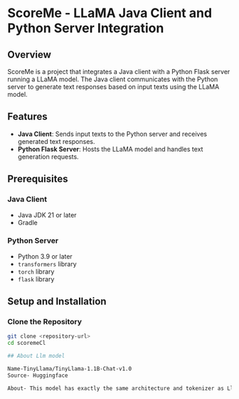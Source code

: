 # ScoreMe - LLaMA Java Client and Python Server Integration

## Overview

ScoreMe is a project that integrates a Java client with a Python Flask server running a LLaMA model. The Java client communicates with the Python server to generate text responses based on input texts using the LLaMA model.

## Features

- **Java Client**: Sends input texts to the Python server and receives generated text responses.
- **Python Flask Server**: Hosts the LLaMA model and handles text generation requests.

## Prerequisites

### Java Client

- Java JDK 21 or later
- Gradle

### Python Server

- Python 3.9 or later
- `transformers` library
- `torch` library
- `flask` library

## Setup and Installation

### Clone the Repository

```bash
git clone <repository-url>
cd scoremeCl

## About Llm model

Name-TinyLlama/TinyLlama-1.1B-Chat-v1.0
Source- Huggingface

About- This model has exactly the same architecture and tokenizer as Llama 2. This means TinyLlama can be plugged and played in many open-source projects built upon Llama. Besides, TinyLlama is compact with only 1.1B parameters. This compactness allows it to cater to a multitude of applications demanding a restricted computation and memory footprint.


